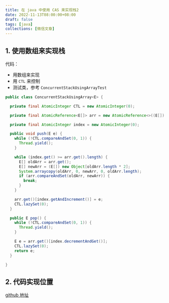 ```yaml
---
title: 在 java 中使用 CAS 来实现栈2
date: 2022-11-13T08:00:00+08:00
draft: false
tags: [java]
collections: [微信文章]
---
```


## 1. 使用数组来实现栈

代码：

* 用数组来实现
* 用 `CTL` 来控制
* 测试类，参考 `ConcurrentStackUsingArrayTest`

```java
public class ConcurrentStackUsingArray<E> {

  private final AtomicInteger CTL = new AtomicInteger(0);

  private final AtomicReference<E[]> arr = new AtomicReference<>((E[]) new Object[10]);

  private final AtomicInteger index = new AtomicInteger(0);

  public void push(E e) {
    while (!CTL.compareAndSet(0, 1)) {
      Thread.yield();
    }

    while (index.get() >= arr.get().length) {
      E[] oldArr = arr.get();
      E[] newArr = (E[]) new Object[oldArr.length * 2];
      System.arraycopy(oldArr, 0, newArr, 0, oldArr.length);
      if (arr.compareAndSet(oldArr, newArr)) {
        break;
      }
    }

    arr.get()[index.getAndIncrement()] = e;
    CTL.lazySet(0);
  }

  public E pop() {
    while (!CTL.compareAndSet(0, 1)) {
      Thread.yield();
    }

    E e = arr.get()[index.decrementAndGet()];
    CTL.lazySet(0);
    return e;
  }

}

```


## 2. 代码实现位置

[github 地址](https://github.com/ooooo-youwillsee/java-framework-guide/blob/main/demo-java-concurrent)
